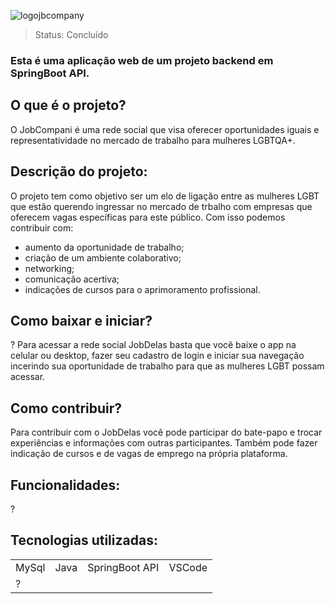 ![logojbcompany](https://github.com/Squad05/JbCompany-Api-SpringBoot/assets/129866444/7f00e0d2-8eff-40b2-a44d-5d7848edcaf3)

> Status: Concluído

### Esta é uma aplicação web de um projeto backend em SpringBoot API. 

## O que é o projeto?

O JobCompani é uma rede social que visa oferecer oportunidades iguais e representatividade no mercado de trabalho para mulheres LGBTQA+.

## Descrição do projeto:

O projeto tem como objetivo ser um elo de ligação entre as mulheres LGBT que estão querendo ingressar no mercado de trbalho com empresas que oferecem vagas específicas para este público. Com isso podemos contribuir com:
+ aumento da oportunidade de trabalho;
+ criação de um ambiente colaborativo;
+ networking;
+ comunicação acertiva;
+ indicações de cursos para o aprimoramento profissional.


## Como baixar e iniciar?

?
Para acessar a rede social JobDelas basta que você baixe o app na celular ou desktop, fazer seu cadastro de login e iniciar sua navegação incerindo sua oportunidade de trabalho para que as mulheres LGBT possam acessar.

## Como contribuir?

Para contribuir com o JobDelas você pode participar do bate-papo e trocar experiências e informações com outras participantes. Também pode fazer indicação de cursos e de vagas de emprego na própria plataforma. 

## Funcionalidades:

?

## Tecnologias utilizadas:

<table>
  <tr> 
    <td>MySql</td>
    <td>Java</td>
    <td>SpringBoot API</td>
    <td>VSCode</td>
  </tr>
  <tr> 
    <td>?</td>
    <td></td>
    <td></td>
    <td></td>
  </tr>
</table>



